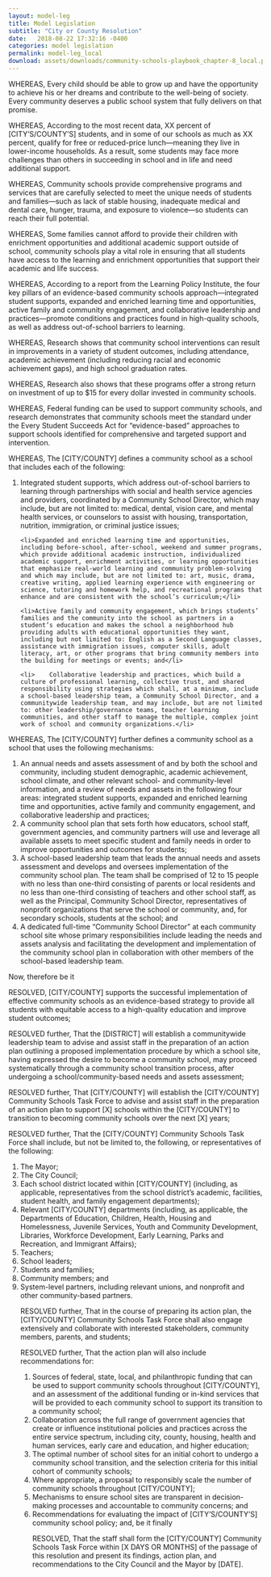 ```yaml
---
layout: model-leg
title: Model Legislation
subtitle: "City or County Resolution"
date:   2018-08-22 17:32:16 -0400
categories: model legislation
permalink: model-leg_local
download: assets/downloads/community-schools-playbook_chapter-8_local.pdf
---
```


WHEREAS, Every child should be able to grow up and have the opportunity to achieve his or her dreams and contribute to the well-being of society. Every community deserves a public school system that fully delivers on that promise.

WHEREAS, According to the most recent data, XX percent of  [CITY’S/COUNTY’S] students, and in some of our schools as much as XX percent, qualify for free or reduced-price lunch—meaning they live in lower-income households. As a result, some students may face more challenges than others in succeeding in school and in life and need additional support.

WHEREAS, Community schools provide comprehensive programs and services that are carefully selected to meet the unique needs of students and families—such as lack of stable housing, inadequate medical and dental care, hunger, trauma, and exposure to violence—so students can reach their full potential.

WHEREAS, Some families cannot afford to provide their children with enrichment opportunities and additional academic support outside of school, community schools play a vital role in ensuring that all students have access to the learning and enrichment opportunities that support their academic and life success.

WHEREAS, According to a report from the Learning Policy Institute, the four key pillars of an evidence-based community schools approach—integrated student supports, expanded and enriched learning time and opportunities, active family and community engagement, and collaborative leadership and practices—promote conditions and practices found in high-quality schools, as well as address out-of-school barriers to learning.

WHEREAS, Research shows that community school interventions can result in improvements in a variety of student outcomes, including attendance, academic achievement (including reducing racial and economic achievement gaps), and high school graduation rates.

WHEREAS, Research also shows that these programs offer a strong return on investment of up to $15 for every dollar invested in community schools.

WHEREAS, Federal funding can be used to support community schools, and research demonstrates that community schools meet the standard under the Every Student Succeeds Act for “evidence-based” approaches to support schools identified for comprehensive and targeted support and intervention.

WHEREAS, The [CITY/COUNTY] defines a community school as a school that includes each of the following:
  <ol class="leg_1">
    <li>Integrated student supports, which address out-of-school barriers to learning through partnerships with social and health service agencies and providers, coordinated by a Community School Director, which may include, but are not limited to: medical, dental, vision care, and mental health services, or counselors to assist with housing, transportation, nutrition, immigration, or criminal justice issues;</li>

    <li>Expanded and enriched learning time and opportunities, including before-school, after-school, weekend and summer programs, which provide additional academic instruction, individualized academic support, enrichment activities, or learning opportunities that emphasize real-world learning and community problem-solving and which may include, but are not limited to: art, music, drama, creative writing, applied learning experience with engineering or science, tutoring and homework help, and recreational programs that enhance and are consistent with the school’s curriculum;</li>

    <li>Active family and community engagement, which brings students’ families and the community into the school as partners in a student’s education and makes the school a neighborhood hub providing adults with educational opportunities they want, including but not limited to: English as a Second Language classes, assistance with immigration issues, computer skills, adult literacy, art, or other programs that bring community members into the building for meetings or events; and</li>

    <li>	Collaborative leadership and practices, which build a culture of professional learning, collective trust, and shared responsibility using strategies which shall, at a minimum, include a school-based leadership team, a Community School Director, and a communitywide leadership team, and may include, but are not limited to: other leadership/governance teams, teacher learning communities, and other staff to manage the multiple, complex joint work of school and community organizations.</li>
  </ol>

WHEREAS, The [CITY/COUNTY] further defines a community school as a school that uses the following mechanisms:

  <ol class="leg_1">
    <li>An annual needs and assets assessment of and by both the school and community, including student demographic, academic achievement, school climate, and other relevant school- and community-level information, and a review of needs and assets in the following four areas: integrated student supports, expanded and enriched learning time and opportunities, active family and community engagement, and collaborative leadership and practices;</li>
    <li>A community school plan that sets forth how educators, school staff, government agencies, and community partners will use and leverage all available assets to meet specific student and family needs in order to improve opportunities and outcomes for students;</li>
    <li>A school-based leadership team that leads the annual needs and assets assessment and develops and oversees implementation of the community school plan. The team shall be comprised of 12 to 15 people with no less than one-third consisting of parents or local residents and no less than one-third consisting of teachers and other school staff, as well as the Principal, Community School Director, representatives of nonprofit organizations that serve the school or community, and, for secondary schools, students at the school; and</li>
    <li>A dedicated full-time “Community School Director” at each community school site whose primary responsibilities include leading the needs and assets analysis and facilitating the development and implementation of the community school plan in collaboration with other members of the school-based leadership team.</li>
  </ol>

Now, therefore be it

RESOLVED, [CITY/COUNTY] supports the successful implementation of effective community schools as an evidence-based strategy to provide all students with equitable access to a high-quality education and improve student outcomes;

RESOLVED further, That the [DISTRICT] will establish a communitywide leadership team to advise and assist staff in the preparation of an action plan outlining a proposed implementation procedure by which a school site, having expressed the desire to become a community school, may proceed systematically through a community school transition process, after undergoing a school/community-based needs and assets assessment;

RESOLVED further, That [CITY/COUNTY] will establish the [CITY/COUNTY] Community Schools Task Force to advise and assist staff in the preparation of an action plan to support [X] schools within the [CITY/COUNTY] to transition to becoming community schools over the next [X] years;

RESOLVED further, That the [CITY/COUNTY] Community Schools Task Force shall include, but not be limited to, the following, or representatives of the following:
  <ol class="leg_1">
    <li>The Mayor;</li>
    <li>The City Council;</li>
    <li>Each school district located within [CITY/COUNTY] (including, as applicable, representatives from the school district’s academic, facilities, student health, and family engagement departments);</li>
    <li>Relevant [CITY/COUNTY] departments (including, as applicable, the Departments of Education, Children, Health, Housing and Homelessness, Juvenile Services, Youth and Community Development, Libraries, Workforce Development, Early Learning, Parks and Recreation, and Immigrant Affairs);</li>
    <li>Teachers;</li>
    <li>School leaders;</li>
    <li>Students and families;</li>
    <li>Community members; and</li>
    <li>System-level partners, including relevant unions, and nonprofit and other community-based partners.</li>

RESOLVED further, That in the course of preparing its action plan, the [CITY/COUNTY] Community Schools Task Force shall also engage extensively and collaborate with interested stakeholders, community members, parents, and students;

RESOLVED further, That the action plan will also include recommendations for:

  <ol class="leg_1">
    <li>Sources of federal, state, local, and philanthropic funding that can be used to support community schools throughout [CITY/COUNTY], and an assessment of the additional funding or in-kind services that will be provided to each community school to support its transition to a community school;</li>
    <li>Collaboration across the full range of government agencies that create or influence institutional policies and practices across the entire service spectrum, including city, county, housing, health and human services, early care and education, and higher education;</li>
    <li>The optimal number of school sites for an initial cohort to undergo a community school transition, and the selection criteria for this initial cohort of community schools;</li>
    <li>Where appropriate, a proposal to responsibly scale the number of community schools throughout [CITY/COUNTY];</li>
    <li>Mechanisms to ensure school sites are transparent in decision-making processes and accountable to community concerns; and</li>
    <li>Recommendations for evaluating the impact of [CITY’S/COUNTY’S] community school policy; and, be it finally</li>

RESOLVED, That the staff shall form the [CITY/COUNTY] Community Schools Task Force within [X DAYS OR MONTHS] of the passage of this resolution and present its findings, action plan, and recommendations to the City Council and the Mayor by [DATE].
